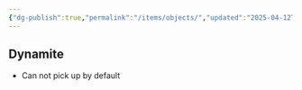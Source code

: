 ```yaml
---
{"dg-publish":true,"permalink":"/items/objects/","updated":"2025-04-12T16:08:14.506+01:00"}
---
```


## Dynamite
- Can not pick up by default
